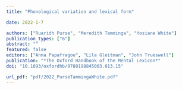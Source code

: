 ```yaml
---
title: "Phonological variation and lexical form"

date: 2022-1-7

authors: ["Ruaridh Purse", "Meredith Tamminga", "Yosiane White"]
publication_types: ["6"]
abstract: ""
featured: false
editors: ["Anna Papafragou", "Lila Gleitman", "John Trueswell"]
publication: "*The Oxford Handbook of the Mental Lexicon*"
doi: "10.1093/oxfordhb/9780198845003.013.15"

url_pdf: "pdf/2022_PurseTammingaWhite.pdf"
---
```


